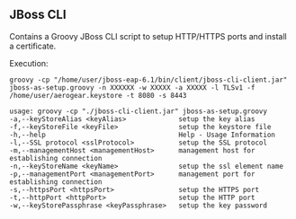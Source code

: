 ## JBoss CLI
Contains a Groovy JBoss CLI script to setup HTTP/HTTPS ports and install a certificate.

Execution:

    groovy -cp "/home/user/jboss-eap-6.1/bin/client/jboss-cli-client.jar" jboss-as-setup.groovy -n XXXXXX -w XXXXX -a XXXXX -l TLSv1 -f /home/user/aerogear.keystore -t 8080 -s 8443

    usage: groovy -cp "./jboss-cli-client.jar" jboss-as-setup.groovy
    -a,--keyStoreAlias <keyAlias>             setup the key alias
    -f,--keyStoreFile <keyFile>               setup the keystore file
    -h,--help                                 Help - Usage Information
    -l,--SSL protocol <sslProtocol>           setup the SSL protocol
    -m,--managementHost <managementHost>      management host for establishing connection
    -n,--keyStoreName <keyName>               setup the ssl element name
    -p,--managementPort <managementPort>      management port for establishing connection
    -s,--httpsPort <httpsPort>                setup the HTTPS port
    -t,--httpPort <httpPort>                  setup the HTTP port
    -w,--keyStorePassphrase <keyPassphrase>   setup the key password

